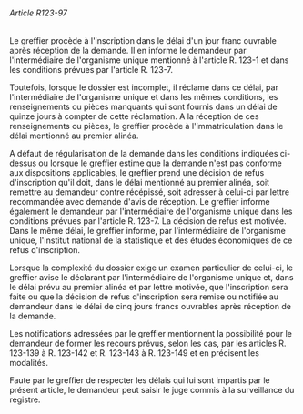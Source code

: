 ###### Article R123-97

Le greffier procède à l'inscription dans le délai d'un jour franc ouvrable après réception de la demande. Il en informe le demandeur par l'intermédiaire de l'organisme unique mentionné à l'article R. 123-1 et dans les conditions prévues par l'article R. 123-7.

Toutefois, lorsque le dossier est incomplet, il réclame dans ce délai, par l'intermédiaire de l'organisme unique et dans les mêmes conditions, les renseignements ou pièces manquants qui sont fournis dans un délai de quinze jours à compter de cette réclamation. A la réception de ces renseignements ou pièces, le greffier procède à l'immatriculation dans le délai mentionné au premier alinéa.

A défaut de régularisation de la demande dans les conditions indiquées ci-dessus ou lorsque le greffier estime que la demande n'est pas conforme aux dispositions applicables, le greffier prend une décision de refus d'inscription qu'il doit, dans le délai mentionné au premier alinéa, soit remettre au demandeur contre récépissé, soit adresser à celui-ci par lettre recommandée avec demande d'avis de réception. Le greffier informe également le demandeur par l'intermédiaire de l'organisme unique dans les conditions prévues par l'article R. 123-7. La décision de refus est motivée. Dans le même délai, le greffier informe, par l'intermédiaire de l'organisme unique, l'Institut national de la statistique et des études économiques de ce refus d'inscription.

Lorsque la complexité du dossier exige un examen particulier de celui-ci, le greffier avise le déclarant par l'intermédiaire de l'organisme unique et, dans le délai prévu au premier alinéa et par lettre motivée, que l'inscription sera faite ou que la décision de refus d'inscription sera remise ou notifiée au demandeur dans le délai de cinq jours francs ouvrables après réception de la demande.

Les notifications adressées par le greffier mentionnent la possibilité pour le demandeur de former les recours prévus, selon les cas, par les articles R. 123-139 à R. 123-142 et R. 123-143 à R. 123-149 et en précisent les modalités.

Faute par le greffier de respecter les délais qui lui sont impartis par le présent article, le demandeur peut saisir le juge commis à la surveillance du registre.

